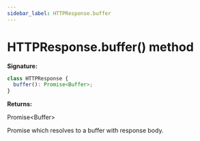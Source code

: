 ```yaml
---
sidebar_label: HTTPResponse.buffer
---
```


# HTTPResponse.buffer() method

**Signature:**

```typescript
class HTTPResponse {
  buffer(): Promise<Buffer>;
}
```

**Returns:**

Promise&lt;Buffer&gt;

Promise which resolves to a buffer with response body.
